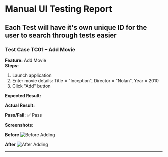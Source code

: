 # Manual UI Testing Report

## Each Test will have it's own unique ID for the user to search through tests easier

### Test Case TC01 – Add Movie

**Feature:** Add Movie  
**Steps:**
1. Launch application
2. Enter movie details: Title = "Inception", Director = "Nolan", Year = 2010
3. Click "Add" button

**Expected Result:**  


**Actual Result:**  


**Pass/Fail:** ✅ Pass

**Screenshots:**

**Before**
![Before Adding](<!--File path goes here-->)

**After**
![After Adding](<!--File path goes here-->)

---
